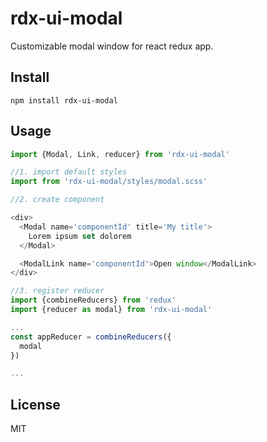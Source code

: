 # rdx-ui-modal

Customizable modal window for react redux app.

## Install

```
npm install rdx-ui-modal
```

## Usage

```javascript
import {Modal, Link, reducer} from 'rdx-ui-modal'

//1. import default styles
import from 'rdx-ui-modal/styles/modal.scss'

//2. create component

<div>
  <Modal name='componentId' title='My title'>
    Lorem ipsum set dolorem
  </Modal>

  <ModalLink name='componentId'>Open window</ModalLink>
</div>

//3. register reducer
import {combineReducers} from 'redux'
import {reducer as modal} from 'rdx-ui-modal'

...
const appReducer = combineReducers({
  modal
})

...

```

## License

MIT
